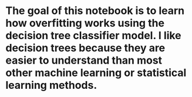 # The goal of this notebook is to learn how overfitting works using the decision tree classifier model. I like decision trees because they are easier to understand than most other machine learning or statistical learning methods.

